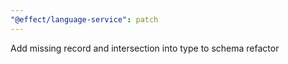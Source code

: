 ```yaml
---
"@effect/language-service": patch
---
```


Add missing record and intersection into type to schema refactor
